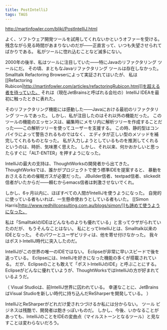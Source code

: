 ```yaml
---
title: PostIntelliJ
tags: TAGS
---
```


http://martinfowler.com/bliki/PostIntelliJ.html

よく、ソフトウェア開発ツールを試用してくれないかというオファーを受ける。
残念ながら見る時間があまりないのだが——正直言って、いつも失望させられてばかりである。
私がツールに惚れ込むことなど滅多にない。

2000年の後半、私はツールに注目していた——特にJavaのリファクタリング ツールにだ。
その頃、まともなJavaリファクタリング ツールは存在しなかった。
Smalltalk Refactoring Browserによって実証されてはいたが、
私は[[Refactoring Rubicon|http://martinfowler.com/articles/refactoringRubicon.html]]を超える者を待っていた。
それは（現在JetBrainsと呼ばれる会社の）IntelliJ IDEAを最初に触ったときに表れた。

そのリファクタリング機能には感動した——Javaにおける最初のリファクタリング ツールであった。
しかし、私が注目したのはそれ以外の機能だった。
このツールの機能のエッセンスは、編集時にメモリ内に解析ツリーを作成することだった——この解析ツリーを使ってユーザーを支援する。
この時、静的型はコンパイラによって警告されるものではなく、
エディタが正しい型のメソッドを補完してくれるものとなった。
私が入力しようとしているものを推測してくれるというのは、時折、気味悪く思えた。
しかし、それ以来、何かおかしいと思ったらすぐに「ALT-ENTER」を押すようになった。

IntelliJの最大の支持は、ThoughtWorksの開発者から出てきた。
ThoughtWorksでは、誰かがプロジェクトで使う標準IDEを提案すると、
暴動をおさえるための催眠ガスが必要だった。
JBuilder信者、textpad信者、slickedit信者がいたからだ——頼むからemacs信者は刺激させないでくれ。

しかし、6ヶ月以内に、ほぼすべての人間がIntelliJを使うようになった。
自発的に使っている者もいれば、一生懸命使おうとしている者もいた。
[[Simon Harris|http://www.redhillconsulting.com.au/blogs/simon/]]も諦めて使うようになった。

私は「SmalltaklのIDEはどんなものよりも優れている」と言ってウザがられていたのだが、
もうそんなことはない。
私にとってIntelliJとは、Smalltalk以来のIDEとなった。
そのパワーとユーザビリティは、他を寄せ付けなかった。
我々はポストIntelliJ時代に突入したのだ。

IntelliJがこの世界の唯一のIDEではない。
Eclipseが非常に早いスピードで後を追っている。
Eclipseには、IntelliJを好きになった機能の多くが搭載されている。
だが、Eclipseのことも敢えて「ポストIntelliJのIDE」と呼ぶことにする。
Eclipseがどんなに優れていようが、ThoughtWorksではIntelliJの方が好まれているようだ。

（
Visual Studioは、前IntelliJ世界に囚われている。
幸運なことに、JetBrainsはVisual Studioを新しい時代に持ち込んだReSharperを開発している。
）

IntelliJとReSharperがどれだけ愛されつづけるか私には分からない。
ツール ビジネスは残酷で、開発者は飽きっぽいものだ。
しかし、今後、いかなることがあっても、IntelliJのことをIDEの変曲点（マイルストーンとなるツール）と見なすことは変わらないだろう。
